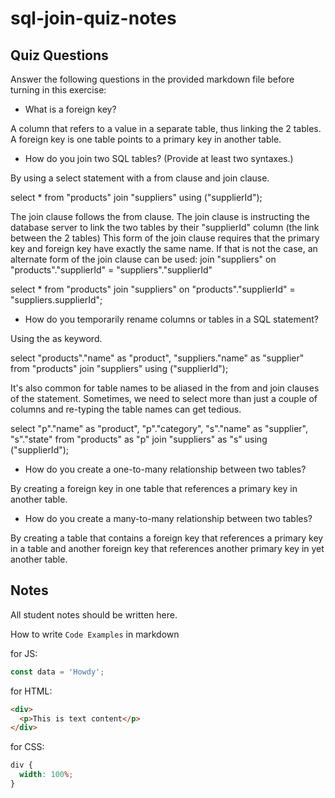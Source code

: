 # sql-join-quiz-notes

## Quiz Questions

Answer the following questions in the provided markdown file before turning in this exercise:

- What is a foreign key?

A column that refers to a value in a separate table, thus linking the 2 tables.
A foreign key is one table points to a primary key in another table.

- How do you join two SQL tables? (Provide at least two syntaxes.)

By using a select statement with a from clause and join clause.

select \*
from "products"
join "suppliers" using ("supplierId");

The join clause follows the from clause.
The join clause is instructing the database server to link the two tables by their "supplierId" column (the link between the 2 tables)
This form of the join clause requires that the primary key and foreign key have exactly the same name.
If that is not the case, an alternate form of the join clause can be used:
join "suppliers" on "products"."supplierId" = "suppliers"."supplierId"

select \*
from "products"
join "suppliers" on "products"."supplierId" = "suppliers.supplierId";

- How do you temporarily rename columns or tables in a SQL statement?

Using the as keyword.

select "products"."name" as "product",
"suppliers."name" as "supplier"
from "products"
join "suppliers" using ("supplierId");

It's also common for table names to be aliased in the from and join clauses of the statement.
Sometimes, we need to select more than just a couple of columns and re-typing the table names can get tedious.

select "p"."name" as "product",
"p"."category",
"s"."name" as "supplier",
"s"."state"
from "products" as "p"
join "suppliers" as "s" using ("supplierId");

- How do you create a one-to-many relationship between two tables?

By creating a foreign key in one table that references a primary key in another table.

- How do you create a many-to-many relationship between two tables?

By creating a table that contains a foreign key that references a primary key in a table and another foreign key that references another primary key in yet another table.

## Notes

All student notes should be written here.

How to write `Code Examples` in markdown

for JS:

```javascript
const data = 'Howdy';
```

for HTML:

```html
<div>
  <p>This is text content</p>
</div>
```

for CSS:

```css
div {
  width: 100%;
}
```
